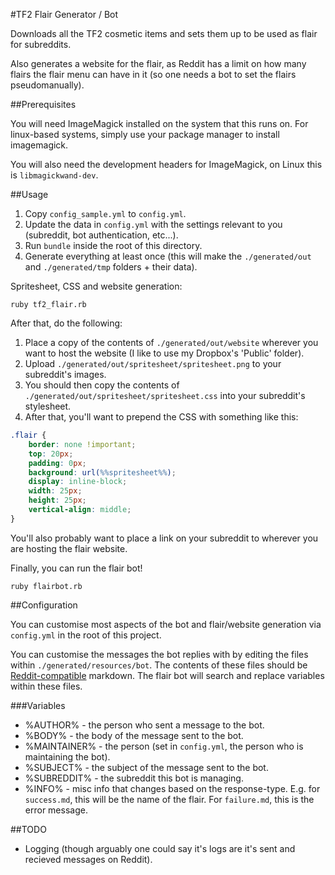 #TF2 Flair Generator / Bot

Downloads all the TF2 cosmetic items and sets them up to be used
as flair for subreddits.

Also generates a website for the flair, as Reddit has a limit on how many
flairs the flair menu can have in it (so one needs a bot to set the flairs
pseudomanually).

##Prerequisites

You will need ImageMagick installed on the system that this runs on.
For linux-based systems, simply use your package manager to install imagemagick.

You will also need the development headers for ImageMagick, on Linux this is `libmagickwand-dev`.

##Usage

1. Copy `config_sample.yml` to `config.yml`.
2. Update the data in `config.yml` with the settings relevant to you (subreddit, bot authentication, etc...).
3. Run `bundle` inside the root of this directory.
4. Generate everything at least once (this will make the `./generated/out` and `./generated/tmp` folders + their data).

Spritesheet, CSS and website generation:
```shell
ruby tf2_flair.rb
```

After that, do the following:

1. Place a copy of the contents of `./generated/out/website` wherever you want to host the website (I like
to use my Dropbox's 'Public' folder).
2. Upload `./generated/out/spritesheet/spritesheet.png` to your subreddit's images.
3. You should then copy the contents of `./generated/out/spritesheet/spritesheet.css` into your subreddit's stylesheet.
4. After that, you'll want to prepend the CSS with something like this:

```css
.flair {
    border: none !important;
    top: 20px;
    padding: 0px;
    background: url(%%spritesheet%%);
    display: inline-block;
    width: 25px;
    height: 25px;
    vertical-align: middle;
}
```

You'll also probably want to place a link on your subreddit to wherever you are hosting the flair website.

Finally, you can run the flair bot!

```shell
ruby flairbot.rb
```

##Configuration

You can customise most aspects of the bot and flair/website generation via `config.yml` in the root
of this project.

You can customise the messages the bot replies with by editing the files within `./generated/resources/bot`.
The contents of these files should be [Reddit-compatible](https://www.reddit.com/comments/6ewgt/reddit_markdown_primer_or_how_do_you_do_all_that)
markdown. The flair bot will search and replace variables within these files.

###Variables

* %AUTHOR%     - the person who sent a message to the bot.
* %BODY%       - the body of the message sent to the bot.
* %MAINTAINER% - the person (set in `config.yml`, the person who is maintaining the bot).
* %SUBJECT%    - the subject of the message sent to the bot.
* %SUBREDDIT%  - the subreddit this bot is managing.
* %INFO%       - misc info that changes based on the response-type. E.g. for `success.md`, this will be the name of the flair. For `failure.md`,
this is the error message.

##TODO

* Logging (though arguably one could say it's logs are it's sent and recieved messages on Reddit).

